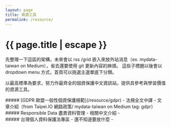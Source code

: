 ```yaml
---
layout: page
title: 資源工具
permalink: /resource/
---
```


<h1 class="page-title orange-text">{{ page.title | escape }}</h1>

先整理一下這區的架構，未來會以 rss /grid 嵌入來放外站消息（ex. mydata-taiwan on Medium），省去還要使用 git 更新內容的麻煩。
這些子標題以後會以 dropdown menu 方式，首頁可以挑選主選單底下分類。


以最高標準為要求，努力作最齊全的個資保護中文資訊站，提供具參考與學習價值的資源工具。

<div class="divider"></div>
##### [GDPR 歐盟一般性個資保護規範](/resource/gdpr)
 - 法規全文中譯
 - 文章介紹（from Taipei.IO 網路政策/ mydata-taiwan on Medium tag: gdpr）
                        

<div class="divider"></div>
##### Responsible Data 盡責資料管理
 - 相關中文介紹
 -   
 

<div class="divider"></div>
##### 台灣個人資料保護法專區 
  - 還不知道要放什麼
  - 

